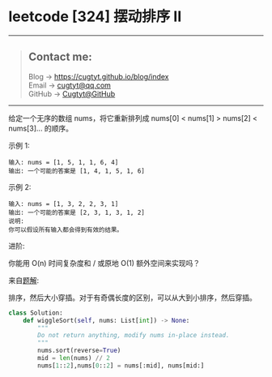 # leetcode [324] 摆动排序 II

---
> ## Contact me:
> Blog -> <https://cugtyt.github.io/blog/index>  
> Email -> <cugtyt@qq.com>  
> GitHub -> [Cugtyt@GitHub](https://github.com/Cugtyt)

---

给定一个无序的数组 nums，将它重新排列成 nums[0] < nums[1] > nums[2] < nums[3]... 的顺序。

示例 1:
```
输入: nums = [1, 5, 1, 1, 6, 4]
输出: 一个可能的答案是 [1, 4, 1, 5, 1, 6]
```

示例 2:
```
输入: nums = [1, 3, 2, 2, 3, 1]
输出: 一个可能的答案是 [2, 3, 1, 3, 1, 2]
说明:
你可以假设所有输入都会得到有效的结果。
```
进阶:

你能用 O(n) 时间复杂度和 / 或原地 O(1) 额外空间来实现吗？

来自[题解](https://leetcode-cn.com/problems/wiggle-sort-ii/solution/pythonsan-xing-dai-ma-jian-dan-yi-dong-shi-jian-fu/):

排序，然后大小穿插。对于有奇偶长度的区别，可以从大到小排序，然后穿插。

``` python
class Solution:
    def wiggleSort(self, nums: List[int]) -> None:
        """
        Do not return anything, modify nums in-place instead.
        """
        nums.sort(reverse=True)
        mid = len(nums) // 2
        nums[1::2],nums[0::2] = nums[:mid], nums[mid:]
```